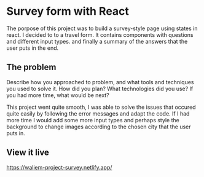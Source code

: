 # Survey form with React

The porpose of this project was to build a survey-style page using states in react. I decided to to a travel form. It contains components with questions and different input types. and finally a summary of the answers that the user puts in the end.

## The problem

Describe how you approached to problem, and what tools and techniques you used to solve it. How did you plan? What technologies did you use? If you had more time, what would be next?

This project went quite smooth, I was able to solve the issues that occured quite easily by following the error messages and adapt the code. If I had more time I would add some more input types and perhaps style the background to change images according to the chosen city that the user puts in.

## View it live

https://waliem-project-survey.netlify.app/
